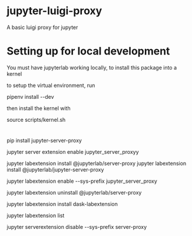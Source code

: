 # jupyter-luigi-proxy
A basic luigi proxy for jupyter 

# Setting up for local development
You must have jupyterlab working locally, to install this package into a kernel

to setup the virtual environment, run 

pipenv install --dev

then install the kernel with

source scripts/kernel.sh 

# 
pip install jupyter-server-proxy

jupyter server extension enable jupyter_server_proxyy

jupyter labextension install @jupyterlab/server-proxy
jupyter labextension install @jupyterlab/jupyter-server-proxy

jupyter labextension enable --sys-prefix jupyter_server_proxy

jupyter labextension uninstall @jupyterlab/server-proxy

jupyter labextension install dask-labextension

jupyter labextension list

jupyter serverextension disable --sys-prefix server-proxy

